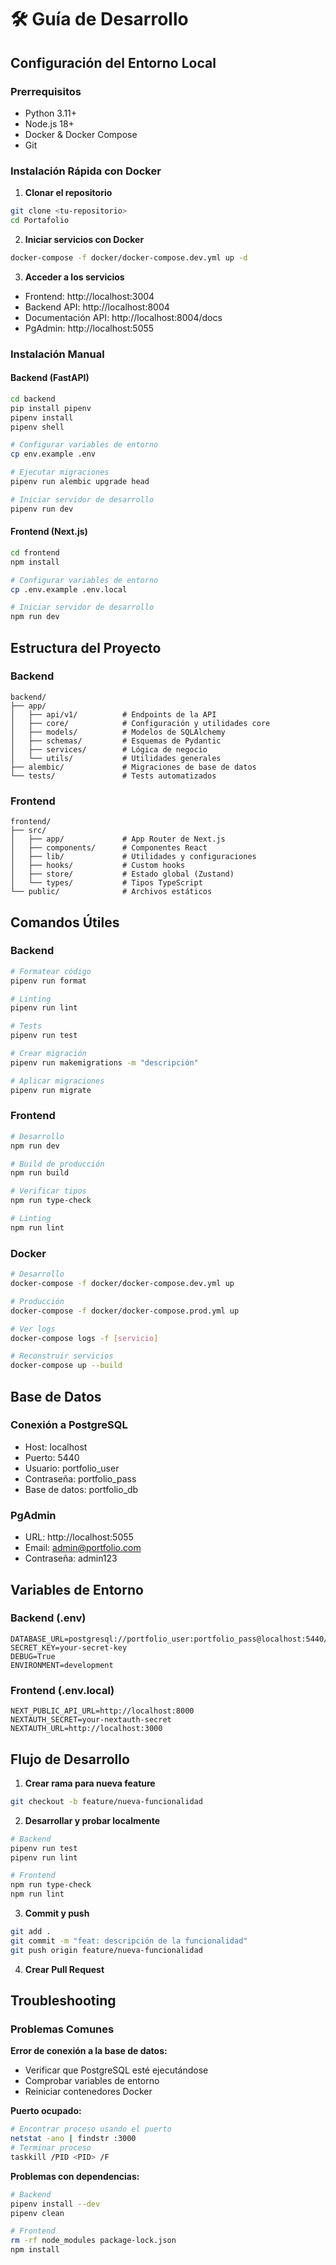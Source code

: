 # 🛠️ Guía de Desarrollo

## Configuración del Entorno Local

### Prerrequisitos
- Python 3.11+
- Node.js 18+
- Docker & Docker Compose
- Git

### Instalación Rápida con Docker

1. **Clonar el repositorio**
```bash
git clone <tu-repositorio>
cd Portafolio
```

2. **Iniciar servicios con Docker**
```bash
docker-compose -f docker/docker-compose.dev.yml up -d
```

3. **Acceder a los servicios**
- Frontend: http://localhost:3004
- Backend API: http://localhost:8004
- Documentación API: http://localhost:8004/docs
- PgAdmin: http://localhost:5055

### Instalación Manual

#### Backend (FastAPI)
```bash
cd backend
pip install pipenv
pipenv install
pipenv shell

# Configurar variables de entorno
cp env.example .env

# Ejecutar migraciones
pipenv run alembic upgrade head

# Iniciar servidor de desarrollo
pipenv run dev
```

#### Frontend (Next.js)
```bash
cd frontend
npm install

# Configurar variables de entorno
cp .env.example .env.local

# Iniciar servidor de desarrollo
npm run dev
```

## Estructura del Proyecto

### Backend
```
backend/
├── app/
│   ├── api/v1/          # Endpoints de la API
│   ├── core/            # Configuración y utilidades core
│   ├── models/          # Modelos de SQLAlchemy
│   ├── schemas/         # Esquemas de Pydantic
│   ├── services/        # Lógica de negocio
│   └── utils/           # Utilidades generales
├── alembic/             # Migraciones de base de datos
└── tests/               # Tests automatizados
```

### Frontend
```
frontend/
├── src/
│   ├── app/             # App Router de Next.js
│   ├── components/      # Componentes React
│   ├── lib/             # Utilidades y configuraciones
│   ├── hooks/           # Custom hooks
│   ├── store/           # Estado global (Zustand)
│   └── types/           # Tipos TypeScript
└── public/              # Archivos estáticos
```

## Comandos Útiles

### Backend
```bash
# Formatear código
pipenv run format

# Linting
pipenv run lint

# Tests
pipenv run test

# Crear migración
pipenv run makemigrations -m "descripción"

# Aplicar migraciones
pipenv run migrate
```

### Frontend
```bash
# Desarrollo
npm run dev

# Build de producción
npm run build

# Verificar tipos
npm run type-check

# Linting
npm run lint
```

### Docker
```bash
# Desarrollo
docker-compose -f docker/docker-compose.dev.yml up

# Producción
docker-compose -f docker/docker-compose.prod.yml up

# Ver logs
docker-compose logs -f [servicio]

# Reconstruir servicios
docker-compose up --build
```

## Base de Datos

### Conexión a PostgreSQL
- Host: localhost
- Puerto: 5440
- Usuario: portfolio_user
- Contraseña: portfolio_pass
- Base de datos: portfolio_db

### PgAdmin
- URL: http://localhost:5055
- Email: admin@portfolio.com
- Contraseña: admin123

## Variables de Entorno

### Backend (.env)
```env
DATABASE_URL=postgresql://portfolio_user:portfolio_pass@localhost:5440/portfolio_db
SECRET_KEY=your-secret-key
DEBUG=True
ENVIRONMENT=development
```

### Frontend (.env.local)
```env
NEXT_PUBLIC_API_URL=http://localhost:8000
NEXTAUTH_SECRET=your-nextauth-secret
NEXTAUTH_URL=http://localhost:3000
```

## Flujo de Desarrollo

1. **Crear rama para nueva feature**
```bash
git checkout -b feature/nueva-funcionalidad
```

2. **Desarrollar y probar localmente**
```bash
# Backend
pipenv run test
pipenv run lint

# Frontend
npm run type-check
npm run lint
```

3. **Commit y push**
```bash
git add .
git commit -m "feat: descripción de la funcionalidad"
git push origin feature/nueva-funcionalidad
```

4. **Crear Pull Request**

## Troubleshooting

### Problemas Comunes

**Error de conexión a la base de datos:**
- Verificar que PostgreSQL esté ejecutándose
- Comprobar variables de entorno
- Reiniciar contenedores Docker

**Puerto ocupado:**
```bash
# Encontrar proceso usando el puerto
netstat -ano | findstr :3000
# Terminar proceso
taskkill /PID <PID> /F
```

**Problemas con dependencias:**
```bash
# Backend
pipenv install --dev
pipenv clean

# Frontend
rm -rf node_modules package-lock.json
npm install
```
